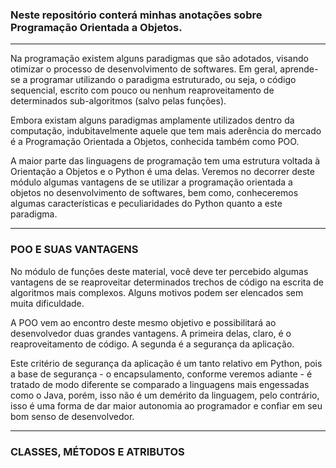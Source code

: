 ### Neste repositório conterá minhas anotações sobre Programação Orientada a Objetos.

---

Na programação existem alguns paradigmas que são adotados, visando otimizar o processo de desenvolvimento de softwares. Em geral, aprende-se a programar utilizando o paradigma estruturado, ou seja, o código sequencial, escrito com pouco ou nenhum reaproveitamento de determinados sub-algoritmos (salvo pelas funções).

Embora existam alguns paradigmas amplamente utilizados dentro da computação, indubitavelmente aquele que tem mais aderência do mercado é a Programação Orientada a Objetos, conhecida também como POO.

A maior parte das linguagens de programação tem uma estrutura voltada à Orientação a Objetos e o Python é uma delas. Veremos no decorrer deste módulo algumas vantagens de se utilizar a programação orientada a objetos no desenvolvimento de softwares, bem como, conheceremos algumas características e peculiaridades do Python quanto a este paradigma.

---

### POO E SUAS VANTAGENS

No módulo de funções deste material, você deve ter percebido algumas vantagens de se reaproveitar determinados trechos de código na escrita de algoritmos mais complexos. Alguns motivos podem ser elencados sem muita dificuldade.

A POO vem ao encontro deste mesmo objetivo e possibilitará ao desenvolvedor duas grandes vantagens. A primeira delas, claro, é o reaproveitamento de código. A segunda é a segurança da aplicação.

Este critério de segurança da aplicação é um tanto relativo em Python, pois a base de segurança - o encapsulamento, conforme veremos adiante - é tratado de modo diferente se comparado a linguagens mais engessadas como o Java, porém, isso não é um demérito da linguagem, pelo contrário, isso é uma forma de dar maior autonomia ao programador e confiar em seu bom senso de desenvolvedor.

---

### CLASSES, MÉTODOS E ATRIBUTOS




